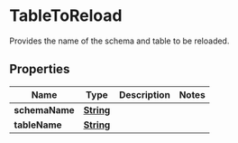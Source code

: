 

# TableToReload

Provides the name of the schema and table to be reloaded.

## Properties

| Name | Type | Description | Notes |
|------------ | ------------- | ------------- | -------------|
|**schemaName** | [**String**](String.md) |  |  |
|**tableName** | [**String**](String.md) |  |  |



